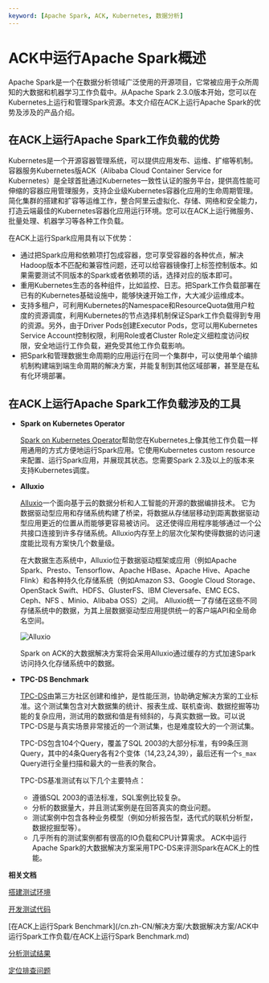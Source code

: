 ```yaml
---
keyword: [Apache Spark, ACK, Kubernetes, 数据分析]
---
```


# ACK中运行Apache Spark概述

Apache Spark是一个在数据分析领域广泛使用的开源项目，它常被应用于众所周知的大数据和机器学习工作负载中。从Apache Spark 2.3.0版本开始，您可以在Kubernetes上运行和管理Spark资源。本文介绍在ACK上运行Apache Spark的优势及涉及的产品介绍。

## 在ACK上运行Apache Spark工作负载的优势

Kubernetes是一个开源容器管理系统，可以提供应用发布、运维、扩缩等机制。容器服务Kubernetes版ACK（Alibaba Cloud Container Service for Kubernetes）是全球首批通过Kubernetes一致性认证的服务平台，提供高性能可伸缩的容器应用管理服务，支持企业级Kubernetes容器化应用的生命周期管理。简化集群的搭建和扩容等运维工作，整合阿里云虚拟化、存储、网络和安全能力，打造云端最佳的Kubernetes容器化应用运行环境。您可以在ACK上运行微服务、批量处理、机器学习等各种工作负载。

在ACK上运行Spark应用具有以下优势：

-   通过把Spark应用和依赖项打包成容器，您可享受容器的各种优点，解决Hadoop版本不匹配和兼容性问题，还可以给容器镜像打上标签控制版本。如果需要测试不同版本的Spark或者依赖项的话，选择对应的版本即可。
-   重用Kubernetes生态的各种组件，比如监控、日志。把Spark工作负载部署在已有的Kubernetes基础设施中，能够快速开始工作，大大减少运维成本。
-   支持多租户，可利用Kubernetes的Namespace和ResourceQuota做用户粒度的资源调度，利用Kubernetes的节点选择机制保证Spark工作负载得到专用的资源。另外，由于Driver Pods创建Executor Pods，您可以用Kubernetes Service Account控制权限，利用Role或者Cluster Role定义细粒度访问权限，安全地运行工作负载，避免受其他工作负载影响。
-   把Spark和管理数据生命周期的应用运行在同一个集群中，可以使用单个编排机制构建端到端生命周期的解决方案，并能复制到其他区域部署，甚至是在私有化环境部署。

## 在ACK上运行Apache Spark工作负载涉及的工具

-   **Spark on Kubernetes Operator**

    [Spark on Kubernetes Operator](https://github.com/AliyunContainerService/spark-on-k8s-operator)帮助您在Kubernetes上像其他工作负载一样用通用的方式方便地运行Spark应用。它使用Kubernetes custom resource来配置、运行Spark应用，并展现其状态。您需要Spark 2.3及以上的版本来支持Kubernetes调度。

-   **Alluxio**

    [Alluxio](https://www.alluxio.io/)一个面向基于云的数据分析和人工智能的开源的数据编排技术。 它为数据驱动型应用和存储系统构建了桥梁，将数据从存储层移动到距离数据驱动型应用更近的位置从而能够更容易被访问。 这还使得应用程序能够通过一个公共接口连接到许多存储系统。Alluxio内存至上的层次化架构使得数据的访问速度能比现有方案快几个数量级。

    在大数据生态系统中，Alluxio位于数据驱动框架或应用（例如Apache Spark、Presto、Tensorflow、Apache HBase、Apache Hive、Apache Flink）和各种持久化存储系统（例如Amazon S3、Google Cloud Storage、OpenStack Swift、HDFS、GlusterFS、IBM Cleversafe、EMC ECS、Ceph、NFS 、Minio、Alibaba OSS）之间。 Alluxio统一了存储在这些不同存储系统中的数据，为其上层数据驱动型应用提供统一的客户端API和全局命名空间。

    ![Alluxio](https://static-aliyun-doc.oss-accelerate.aliyuncs.com/assets/img/zh-CN/0804359951/p158128.jpeg)

    Spark on ACK的大数据解决方案将会采用Alluxio通过缓存的方式加速Spark访问持久化存储系统中的数据。

-   **TPC-DS Benchmark**

    [TPC-DS](http://www.tpc.org/tpcds/)由第三方社区创建和维护，是性能压测，协助确定解决方案的工业标准。这个测试集包含对大数据集的统计、报表生成、联机查询、数据挖掘等功能的复杂应用，测试用的数据和值是有倾斜的，与真实数据一致。可以说TPC-DS是与真实场景非常接近的一个测试集，也是难度较大的一个测试集。

    TPC-DS包含104个Query，覆盖了SQL 2003的大部分标准，有99条压测Query，其中的4条Query各有2个变体（14,23,24,39），最后还有一个`s_max` Query进行全量扫描和最大的一些表的聚合。

    TPC-DS基准测试有以下几个主要特点：

    -   遵循SQL 2003的语法标准，SQL案例比较复杂。
    -   分析的数据量大，并且测试案例是在回答真实的商业问题。
    -   测试案例中包含各种业务模型（例如分析报告型，迭代式的联机分析型，数据挖掘型等）。
    -   几乎所有的测试案例都有很高的IO负载和CPU计算需求。
    ACK中运行Apache Spark的大数据解决方案采用TPC-DS来评测Spark在ACK上的性能。


**相关文档**  


[搭建测试环境](/cn.zh-CN/解决方案/大数据解决方案/ACK中运行Spark工作负载/搭建测试环境.md)

[开发测试代码](/cn.zh-CN/解决方案/大数据解决方案/ACK中运行Spark工作负载/开发测试代码.md)

[在ACK上运行Spark Benchmark](/cn.zh-CN/解决方案/大数据解决方案/ACK中运行Spark工作负载/在ACK上运行Spark Benchmark.md)

[分析测试结果](/cn.zh-CN/解决方案/大数据解决方案/ACK中运行Spark工作负载/分析测试结果.md)

[定位排查问题](/cn.zh-CN/解决方案/大数据解决方案/ACK中运行Spark工作负载/定位排查问题.md)

